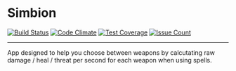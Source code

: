 # Simbion
[![Build Status](https://travis-ci.org/albidev/simbion.svg?branch=master)](https://travis-ci.org/albidev/simbion)
[![Code Climate](https://codeclimate.com/github/albidev/simbion/badges/gpa.svg)](https://codeclimate.com/github/albidev/simbion)
[![Test Coverage](https://codeclimate.com/github/albidev/simbion/badges/coverage.svg)](https://codeclimate.com/github/albidev/simbion/coverage)
[![Issue Count](https://codeclimate.com/github/albidev/simbion/badges/issue_count.svg)](https://codeclimate.com/github/albidev/simbion)

----------

App designed to help you choose between weapons by calcutating raw damage / heal / threat per second for each weapon when using spells.
